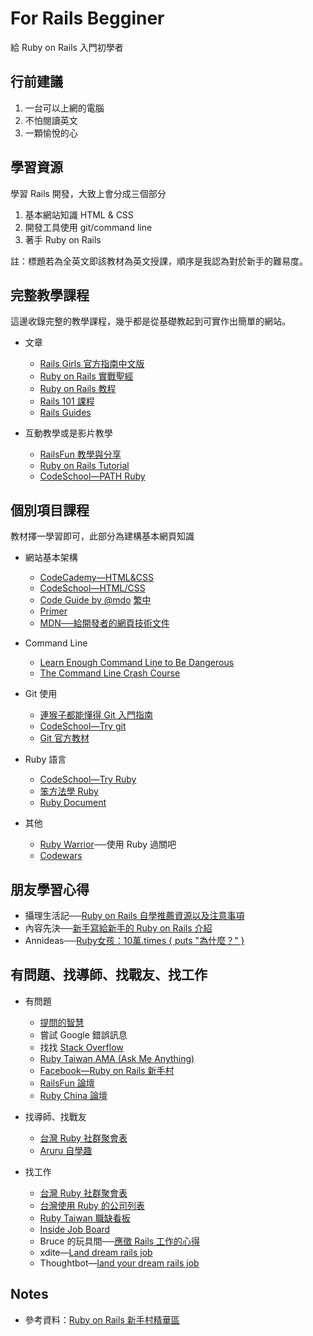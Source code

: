 # For Rails Begginer

給 Ruby on Rails 入門初學者


## 行前建議

1. 一台可以上網的電腦
2. 不怕閱讀英文
3. 一顆愉悅的心


## 學習資源

學習 Rails 開發，大致上會分成三個部分

1. 基本網站知識 HTML & CSS
2. 開發工具使用 git/command line
3. 著手 Ruby on Rails

註：標題若為全英文即該教材為英文授課，順序是我認為對於新手的難易度。


## 完整教學課程

這邊收錄完整的教學課程，幾乎都是從基礎教起到可實作出簡單的網站。

- 文章
  - [Rails Girls 官方指南中文版](http://railsgirls.tw/)
  - [Ruby on Rails 實戰聖經](https://ihower.tw/rails4/)
  - [Ruby on Rails 教程](http://railstutorial-china.org/)
  - [Rails 101 課程](http://courses.growthschool.com/courses/rails-101)
  - [Rails Guides](http://guides.rubyonrails.org/)

- 互動教學或是影片教學
  - [RailsFun 教學與分享](https://www.youtube.com/playlist?list=PLJ6M-k9dQEQ3VsyOZQwjZ5GdjaLJH3eB_)
  - [Ruby on Rails Tutorial](https://www.railstutorial.org/)
  - [CodeSchool—PATH Ruby](https://www.codeschool.com/paths/ruby)


## 個別項目課程

教材擇一學習即可，此部分為建構基本網頁知識

- 網站基本架構

  - [CodeCademy—HTML&CSS](https://www.codecademy.com/learn/web)
  - [CodeSchool—HTML/CSS](https://www.codeschool.com/paths/html-css)
  - [Code Guide by @mdo](http://mdo.github.io/code-guide/) [繁中](http://juanitofatas.com/code-guide/)
  - [Primer](http://primercss.io)
  - [MDN──給開發者的網頁技術文件](https://developer.mozilla.org/zh-TW/docs/Web)

- Command Line

  - [Learn Enough Command Line to Be Dangerous](http://www.learnenough.com/command-line-tutorial)
  - [The Command Line Crash Course](http://cli.learncodethehardway.org/book/)

- Git 使用

  - [連猴子都能懂得 Git 入門指南](https://backlogtool.com/git-guide/tw/)
  - [CodeSchool—Try git](https://www.codeschool.com/courses/try-git)
  - [Git 官方教材](http://git-scm.com/book/zh/ch1-4.html)

- Ruby 語言

  - [CodeSchool—Try Ruby](https://www.codeschool.com/courses/try-ruby)
  - [笨方法學 Ruby](http://lrthw.github.io/)
  - [Ruby Document](http://ruby-doc.org)

- 其他

  - [Ruby Warrior](https://www.bloc.io/ruby-warrior/#/)──使用 Ruby 過關吧
  - [Codewars](http://www.codewars.com/)


## 朋友學習心得

- 攝理生活記──[Ruby on Rails 自學推薦資源以及注意事項](http://blog.cgmlife.net/posts/2014/04/12/recommended-ruby-on-rails-learning-resources)
- 內容先決──[新手寫給新手的 Ruby on Rails 介紹](http://disco26.logdown.com/posts/168410-novice-to-novice-ruby-on-rails-introduction)
- Annideas──[Ruby女孩：10萬.times { puts "為什麼？" }](http://blog.annideas.com/ironman7)

## 有問題、找導師、找戰友、找工作

- 有問題
  - [提問的智慧](https://github.com/ryanhanwu/How-To-Ask-Questions-The-Smart-Way)
  - 嘗試 Google 錯誤訊息
  - 找找 [Stack Overflow](http://stackoverflow.com/)
  - [Ruby Taiwan AMA (Ask Me Anything)](https://github.com/rubytaiwan/AMA)
  - [Facebook—Ruby on Rails 新手村](https://www.facebook.com/groups/RailsRookie/)
  - [RailsFun 論壇](http://railsfun.tw/)
  - [Ruby China 論壇](https://ruby-china.org/)

- 找導師、找戰友
  - [台灣 Ruby 社群聚會表](https://github.com/rubytaiwan/rubytw-reboot/wiki/Meetups)
  - [Aruru 自學趣](http://www.aruru.co/)

- 找工作
  - [台灣 Ruby 社群聚會表](https://github.com/rubytaiwan/rubytw-reboot/wiki/Meetups)
  - [台灣使用 Ruby 的公司列表](https://github.com/rubytaiwan/AMA/wiki/Companies)
  - [Ruby Taiwan 職缺看板](http://jobs.ruby.tw/)
  - [Inside Job Board](https://jobs.inside.com.tw/jobs/index?c=&k=ruby+rails)
  - Bruce 的玩具間──[應徵 Rails 工作的心得](http://toyroom.bruceli.net/tw/2014/02/26/my-experience-on-applying-rails-jobs.html)
  - xdite—[Land dream rails job](https://xdite.gitbooks.io/land-dream-rails-job/content/)
  - Thoughtbot—[land your dream rails job](https://upcase.com/pages/land-your-dream-rails-job)


## Notes

- 參考資料：[Ruby on Rails 新手村精華區](http://bit.ly/1A3j4zE)

